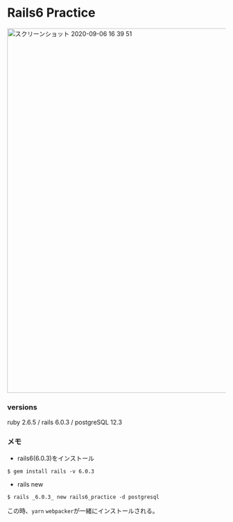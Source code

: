 # Rails6 Practice

<img width="839" alt="スクリーンショット 2020-09-06 16 39 51" src="https://user-images.githubusercontent.com/61282574/92320840-99232c80-f05f-11ea-9e18-131c9353bdc3.png">

### versions
ruby 2.6.5 / rails 6.0.3 / postgreSQL 12.3

### メモ
- rails6(6.0.3)をインストール
```
$ gem install rails -v 6.0.3
```
- rails new
```
$ rails _6.0.3_ new rails6_practice -d postgresql
```
この時、`yarn` `webpacker`が一緒にインストールされる。
